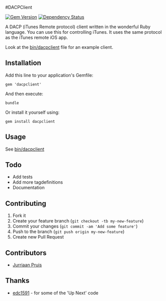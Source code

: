 #DACPClient

[![Gem Version](https://badge.fury.io/rb/dacpclient.png)](http://badge.fury.io/rb/dacpclient) [![Dependency Status](https://gemnasium.com/jurriaan/ruby-dacpclient.png)](https://gemnasium.com/jurriaan/ruby-dacpclient)

A DACP (iTunes Remote protocol) client written in the wonderful Ruby language.
You can use this for controlling iTunes. It uses the same protocol as the iTunes remote iOS app.

Look at the [bin/dacpclient](https://github.com/jurriaan/ruby-dacpclient/blob/master/bin/dacpclient) file for an example client.

## Installation

Add this line to your application's Gemfile:

    gem 'dacpclient'

And then execute:

    bundle

Or install it yourself using:

    gem install dacpclient

## Usage

See [bin/dacpclient](https://github.com/jurriaan/ruby-dacpclient/blob/master/bin/dacpclient)

## Todo

- Add tests
- Add more tagdefinitions
- Documentation

## Contributing

1. Fork it
2. Create your feature branch (`git checkout -tb my-new-feature`)
3. Commit your changes (`git commit -am 'Add some feature'`)
4. Push to the branch (`git push origin my-new-feature`)
5. Create new Pull Request

## Contributors

- [Jurriaan Pruis](https://github.com/jurriaan)

## Thanks

- [edc1591](https://github.com/edc1591) - for some of the 'Up Next' code